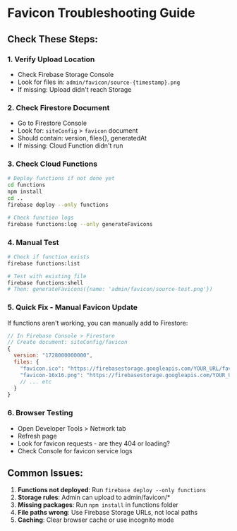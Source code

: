 # Favicon Troubleshooting Guide

## Check These Steps:

### 1. Verify Upload Location
- Check Firebase Storage Console
- Look for files in: `admin/favicon/source-{timestamp}.png`
- If missing: Upload didn't reach Storage

### 2. Check Firestore Document
- Go to Firestore Console
- Look for: `siteConfig` > `favicon` document
- Should contain: version, files{}, generatedAt
- If missing: Cloud Function didn't run

### 3. Check Cloud Functions
```bash
# Deploy functions if not done yet
cd functions
npm install
cd ..
firebase deploy --only functions

# Check function logs
firebase functions:log --only generateFavicons
```

### 4. Manual Test
```bash
# Check if function exists
firebase functions:list

# Test with existing file
firebase functions:shell
# Then: generateFavicons({name: 'admin/favicon/source-test.png'})
```

### 5. Quick Fix - Manual Favicon Update
If functions aren't working, you can manually add to Firestore:

```javascript
// In Firebase Console > Firestore
// Create document: siteConfig/favicon
{
  version: "1728000000000",
  files: {
    "favicon.ico": "https://firebasestorage.googleapis.com/YOUR_URL/favicon.ico",
    "favicon-16x16.png": "https://firebasestorage.googleapis.com/YOUR_URL/favicon-16x16.png"
    // ... etc
  }
}
```

### 6. Browser Testing
- Open Developer Tools > Network tab
- Refresh page
- Look for favicon requests - are they 404 or loading?
- Check Console for favicon service logs

## Common Issues:

1. **Functions not deployed**: Run `firebase deploy --only functions`
2. **Storage rules**: Admin can upload to admin/favicon/*
3. **Missing packages**: Run `npm install` in functions folder
4. **File paths wrong**: Use Firebase Storage URLs, not local paths
5. **Caching**: Clear browser cache or use incognito mode